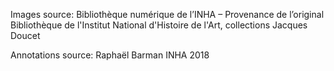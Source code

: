 Images source:
Bibliothèque numérique de l’INHA – Provenance de l’original Bibliothèque de l'Institut National d'Histoire de l'Art, collections Jacques Doucet

Annotations source:
Raphaël Barman INHA 2018
